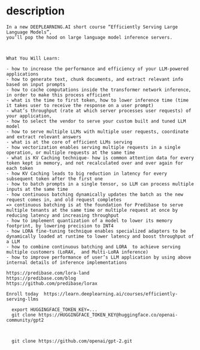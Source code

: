  # description   
    
    In a new DEEPLEARNING.AI short course “Efficiently Serving Large Language Models”, 
    you’ll pop the hood on large language model inference servers. 

    

    What You Will Learn:

    - how to increase the performance and efficiency of your LLM-powered applications
    - how to generate text, chunk documents, and extract relevant info based on input prompts
    - how to cache computations inside the transformer network inference, in order to make this process efficient
    - what is the time to first token, how to lower inference time (time it takes user to receive the response on a user prompt) 
    - what’s throughput (rate at which server processes user requests) of your application, 
    - how to select the vendor to serve your custom built and tuned LLM model
    - how to serve multiple LLMs with multiple user requests, coordinate and extract relevant answers
    - what is at the core of efficient LLMs serving
    - how vectorization enables serving multiple requests in a single operation, or multiple requests at the same time
    - what is KV Caching technique- how is common attention data for every token kept in memory, and not recalculated over and over again for each token 
    - how KV Caching leads to big reduction in latency for every subsequent token after the first one
    - how to batch prompts in a single tensor, so LLM can process multiple inputs at the same time
    - how continuous batching dynamically updates the batch as the new request comes in, and old request completes 
    => continuous batching is at the foundation for Predibase to serve multiple tenants at the same time or multiple request at once by reducing latency and increasing throughput
    - how to implement quantization of a model to lower its memory footprint, by lowering precision to INT4
    - how LORA fine-tuning technique enables specialized adapters to be dynamically loaded at runtime to lower latency and boost throughput of a LLM
    - how to combine continuous batching and LORA  to achieve serving multiple customers (LoRAX,  and Multi-LoRA inference)
    - how to improve performance of user’s LLM application by using above internal details of inference implementations

    https://predibase.com/lora-land
    https://predibase.com/blog
    https://github.com/predibase/lorax

    Enroll today  https://learn.deeplearning.ai/courses/efficiently-serving-llms

      export HUGGINGFACE_TOKEN_KEY=...
      git clone https://HUGGINGFACE_TOKEN_KEY@huggingface.co/openai-community/gpt2

     
      
      git clone https://github.com/openai/gpt-2.git
